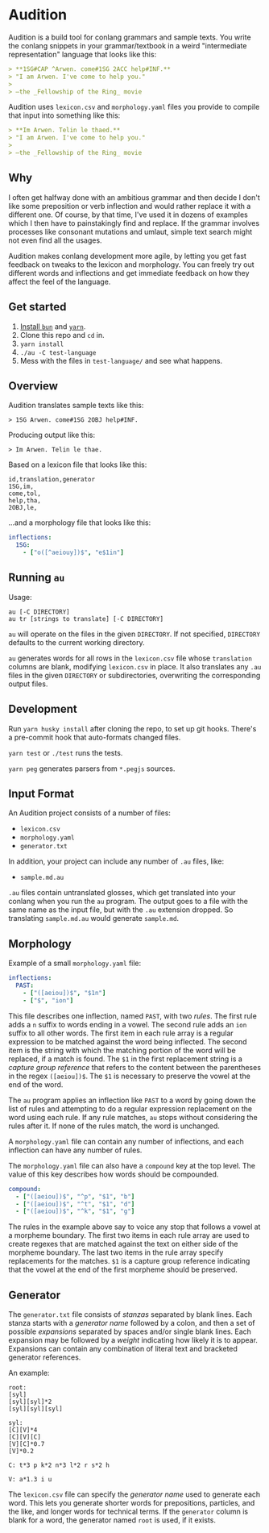 # Audition

Audition is a build tool for conlang grammars and sample texts. You write the conlang snippets in your grammar/textbook in a weird "intermediate representation" language that looks like this:

```markdown
> **1SG#CAP ^Arwen. come#1SG 2ACC help#INF.**
> "I am Arwen. I've come to help you."
>
> —the _Fellowship of the Ring_ movie
```

Audition uses `lexicon.csv` and `morphology.yaml` files you provide to compile that input into something like this:

```markdown
> **Im Arwen. Telin le thaed.**
> "I am Arwen. I've come to help you."
>
> —the _Fellowship of the Ring_ movie
```

## Why

I often get halfway done with an ambitious grammar and then decide I don't like some preposition or verb inflection and would rather replace it with a different one. Of course, by that time, I've used it in dozens of examples which I then have to painstakingly find and replace. If the grammar involves processes like consonant mutations and umlaut, simple text search might not even find all the usages.

Audition makes conlang development more agile, by letting you get fast feedback on tweaks to the lexicon and morphology. You can freely try out different words and inflections and get immediate feedback on how they affect the feel of the language.

## Get started

1. [Install `bun`](https://bun.sh/) and [`yarn`](https://yarnpkg.com/getting-started/install).
2. Clone this repo and `cd` in.
3. `yarn install`
4. `./au -C test-language`
5. Mess with the files in `test-language/` and see what happens.

## Overview

Audition translates sample texts like this:

```
> 1SG Arwen. come#1SG 2OBJ help#INF.
```

Producing output like this:

```
> Im Arwen. Telin le thae.
```

Based on a lexicon file that looks like this:

```csv
id,translation,generator
1SG,im,
come,tol,
help,tha,
2OBJ,le,
```

...and a morphology file that looks like this:

```yaml
inflections:
  1SG:
    - ["o([^aeiouy])$", "e$1in"]
```

## Running `au`

Usage:

```
au [-C DIRECTORY]
au tr [strings to translate] [-C DIRECTORY]
```

`au` will operate on the files in the given `DIRECTORY`.
If not specified, `DIRECTORY` defaults to the current working directory.

`au` generates words for all rows in the `lexicon.csv` file whose `translation` columns
are blank, modifying `lexicon.csv` in place. It also translates any `.au` files in
the given `DIRECTORY` or subdirectories, overwriting the corresponding output files.

## Development

Run `yarn husky install` after cloning the repo, to set up git hooks. There's a pre-commit
hook that auto-formats changed files.

`yarn test` or `./test` runs the tests.

`yarn peg` generates parsers from `*.pegjs` sources.

## Input Format

An Audition project consists of a number of files:

- `lexicon.csv`
- `morphology.yaml`
- `generator.txt`

In addition, your project can include any number of `.au` files, like:

- `sample.md.au`

`.au` files contain untranslated glosses, which get translated into your conlang
when you run the `au` program. The output goes to a file with the
same name as the input file, but with the `.au` extension dropped. So translating
`sample.md.au` would generate `sample.md`.

## Morphology

Example of a small `morphology.yaml` file:

```yaml
inflections:
  PAST:
    - ["([aeiou])$", "$1n"]
    - ["$", "ion"]
```

This file describes one inflection, named `PAST`, with two _rules_. The first
rule adds a `n` suffix to words ending in a vowel. The second rule adds an `ion`
suffix to all other words. The first item in each rule array is a
regular expression to be matched against the word being inflected. The second
item is the string with which the matching portion of the word will be replaced,
if a match is found. The `$1` in the first replacement string is a _capture group reference_ that refers to the content between the parentheses in the regex `([aeiou])$`. The `$1` is necessary to preserve the vowel at the end of the word.

The `au` program applies an inflection like `PAST` to a word by going down the
list of rules and attempting to do a regular expression replacement on the word
using each rule. If any rule matches, `au` stops without considering the rules
after it. If none of the rules match, the word is unchanged.

A `morphology.yaml` file can contain any number of inflections, and each inflection
can have any number of rules.

The `morphology.yaml` file can also have a `compound` key at the top level. The
value of this key describes how words should be compounded.

```yaml
compound:
  - ["([aeiou])$", "^p", "$1", "b"]
  - ["([aeiou])$", "^t", "$1", "d"]
  - ["([aeiou])$", "^k", "$1", "g"]
```

The rules in the example above say to voice any stop that follows a vowel at a
morpheme boundary. The first two items in each rule array are used to
create regexes that are matched against the text on either side of the morpheme
boundary. The last two items in the rule array specify replacements for the matches.
`$1` is a capture group reference indicating that the vowel at the end of the
first morpheme should be preserved.

## Generator

The `generator.txt` file consists of _stanzas_ separated by blank lines. Each stanza
starts with a _generator name_ followed by a colon, and then a set of possible _expansions_
separated by spaces and/or single blank lines. Each expansion may be followed by a _weight_ indicating how
likely it is to appear. Expansions can contain any combination of literal text and
bracketed generator references.

An example:

```
root:
[syl]
[syl][syl]*2
[syl][syl][syl]

syl:
[C][V]*4
[C][V][C]
[V][C]*0.7
[V]*0.2

C: t*3 p k*2 n*3 l*2 r s*2 h

V: a*1.3 i u
```

The `lexicon.csv` file can specify the _generator name_ used to generate each word.
This lets you generate shorter words for prepositions, particles, and the like, and
longer words for technical terms.
If the `generator` column is blank for a word, the generator named `root` is used,
if it exists.
